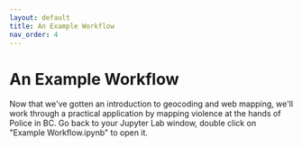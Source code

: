 ```yaml
---
layout: default
title: An Example Workflow
nav_order: 4
---
```


# An Example Workflow

Now that we've gotten an introduction to geocoding and web mapping, we'll work through a practical application by mapping violence at the hands of Police in BC.  Go back to your Jupyter Lab window, double click on "Example Workflow.ipynb" to open it.